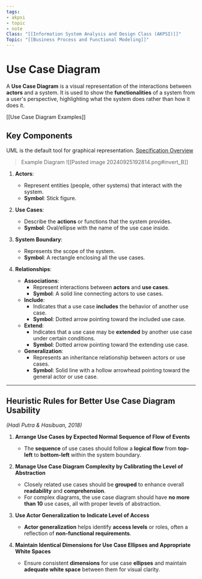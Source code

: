 ```yaml
---
tags:
- akpsi
- topic
- note
Class: "[[Information System Analysis and Design Class (AKPSI)]]"
Topic: "[[Business Process and Functional Modeling]]"
---
```


# Use Case Diagram

A **Use Case Diagram** is a visual representation of the interactions between **actors** and a system. It is used to show the **functionalities** of a system from a user's perspective, highlighting what the system does rather than how it does it.

[[Use Case Diagram Examples]]

## Key Components
UML is the default tool for graphical representation. [Specification Overview](https://www.uml-diagrams.org/uml-25-diagrams.html)

> Example Diagram
> ![[Pasted image 20240925192814.png#invert_B]]


1. **Actors**:
   - Represent entities (people, other systems) that interact with the system.
   - **Symbol**: Stick figure.

2. **Use Cases**:
   - Describe the **actions** or functions that the system provides.
   - **Symbol**: Oval/ellipse with the name of the use case inside.

3. **System Boundary**:
   - Represents the scope of the system.
   - **Symbol**: A rectangle enclosing all the use cases.

4. **Relationships**:
   - **Associations**:
     - Represent interactions between **actors** and **use cases**.
     - **Symbol**: A solid line connecting actors to use cases.
   - **Include**:
     - Indicates that a use case **includes** the behavior of another use case.
     - **Symbol**: Dotted arrow pointing toward the included use case.
   - **Extend**:
     - Indicates that a use case may be **extended** by another use case under certain conditions.
     - **Symbol**: Dotted arrow pointing toward the extending use case.
   - **Generalization**:
     - Represents an inheritance relationship between actors or use cases.
     - **Symbol**: Solid line with a hollow arrowhead pointing toward the general actor or use case.



---

## Heuristic Rules for Better Use Case Diagram Usability
*(Hadi Putra & Hasibuan, 2018)*

1. **Arrange Use Cases by Expected Normal Sequence of Flow of Events**
   - The **sequence** of use cases should follow a **logical flow** from **top-left** to **bottom-left** within the system boundary.

2. **Manage Use Case Diagram Complexity by Calibrating the Level of Abstraction**
   - Closely related use cases should be **grouped** to enhance overall **readability** and **comprehension**.
   - For complex diagrams, the use case diagram should have **no more than 10** use cases, all with proper levels of abstraction.

3. **Use Actor Generalization to Indicate Level of Access**
   - **Actor generalization** helps identify **access levels** or roles, often a reflection of **non-functional requirements**.

4. **Maintain Identical Dimensions for Use Case Ellipses and Appropriate White Spaces**
   - Ensure consistent **dimensions** for use case **ellipses** and maintain **adequate white space** between them for visual clarity.